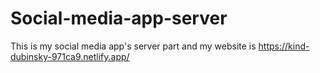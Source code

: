 # Social-media-app-server
This is my social media app's server part and my website is https://kind-dubinsky-971ca9.netlify.app/

